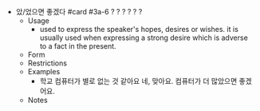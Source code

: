 - 았/었으면 좋겠다 #card #3a-6
  ?
  ?
  ?
  ?
  ?
  ?
	- Usage
		- used to express the speaker's hopes, desires or wishes. it is usually used when expressing a strong desire which is adverse to a fact in the present.
	- Form
	- Restrictions
	- Examples
		- 학교 컴퓨터가 별로 없는 것 같아요
		  네, 맞아요. 컴퓨터가 더 많았으면 좋겠어요.
	- Notes
